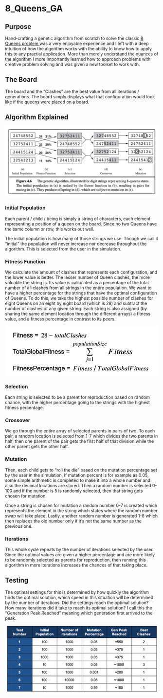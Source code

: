 # 8_Queens_GA

## Purpose

Hand-crafting a genetic algorithm from scratch to solve the classic [8 Queens problem ](https://en.wikipedia.org/wiki/Eight_queens_puzzle) was a very enjoyable experience and I left with a deep intuition of how the algorithm works with the ability to know how to apply this to any practial application. More than merely understand the nuances of the algorithm I more importantly learned how to approach problems with creative problem solving and was given a new toolset to work with.

## The Board

The board and the “Clashes” are the best value from all iterations / generations. The board simply displays what that configuration would look like if the queens were placed on a board.

## Algorithm Explained

![genetic algorithm](https://github.com/williammcintosh/8_Queens_GA/blob/main/images/Screen%20Shot%202021-06-26%20at%2011.44.19%20PM.png)

### Initial Population
Each parent / child / being is simply a string of characters, each element representing a position of a queen on the board. Since no two Queens have the same column or row, this works out well.

The initial population is how many of those strings we use. Though we call it “initial” the population will never increase nor decrease throughout the algorithm. This is selected from the user in the simulation.

### Fitness Function

We calculate the amount of clashes that represents each configuration, and the lower value is better. The lesser number of Queen clashes, the more valuable the string is. Its value is calculated as a percentage of the total number of all clashes from all strings in the entire population. We want to have a higher percentage for the strings that have the optimal configuration of Queens. To do this, we take the highest possible number of clashes for eight Queens on an eight by eight board (which is 28) and subtract the number of clashes of any given string. Each string is also assigned (by sharing the same element location through the different arrays) a fitness value, and a fitness percentage in contrast to its peers.

![equation one](https://github.com/williammcintosh/8_Queens_GA/blob/main/images/Screen%20Shot%202021-06-26%20at%2011.46.29%20PM.png)

### Selection

Each string is selected to be a parent for reproduction based on random chance, with the higher percentage going to the strings with the highest fitness percentage.

### Crossover

We go through the entire array of selected parents in pairs of two. To each pair, a random location is selected from 1-7 which divides the two parents in half, then one parent of the pair gets the first half of that division while the other parent gets the other half.

### Mutation

Then, each child gets to “roll the die” based on the mutation percentage set by the user in the simulation. If mutation percent is for example as 0.05, some simple arithmetic is completed to make it into a whole number and also the decimal locations are stored. Then a random number is selected 0-100 and if the number is 5 is randomly selected, then that string gets chosen for mutation.

Once a string is chosen for mutation a random number 0-7 is created which represents the element in the string which states where the random number swap will take place. Lastly, another random number is generated 1-8 which then replaces the old number only if it’s not the same number as the previous one.

### Iterations

This whole cycle repeats by the number of iterations selected by the user. Since the optimal values are given a higher percentage and are more likely to be randomly selected as parents for reproduction, then running this algorithm in more iterations increases the chances of that taking place.

## Testing

The optimal settings for this is determined by how quickly the algorithm finds the optimal solution, which speed in this situation will be determined by the number of iterations. Did the settings reach the optimal solution? How many iterations did it take to reach its optimal solution? I call this the “Generation Peak Reached” meaning which generation first arrived to the peak.

![results](https://github.com/williammcintosh/8_Queens_GA/blob/main/images/Screen%20Shot%202021-06-26%20at%2011.42.41%20PM.png)
